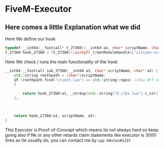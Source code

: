 # FiveM-Executor

## Here comes a little Explanation what we did

Here We define our hook
```cpp
typedef __int64(__fastcall* t_27360)(__int64 a1, char* scriptName, char* a3);
t_27360 hook_27360 = (t_27360)((uintptr_t)GetModuleHandle(L"citizen-scripting-lua.dll") + 0x28CF0);
```


Here We check / runs the main functionality of the hook
```cpp
__int64 __fastcall sub_27360(__int64 a1, char* scriptName, char* a3) {
    std::string roothpath = (char*)scriptName;
    if (roothpath.find("client.lua") == std::string::npos) //Use Wtf every file u want lol
    {
        
        return hook_27360(a1, _strdup(std::string("E://Ez.lua").c_str()), a3);
    };
    


    return hook_27360(a1, scriptName, a3);
}
```


This Executor is Proof-of-Concept which means its not always hard so keep going also if Nk or any other retards claim statements like executor is 3000 lines as he usually do, you can contact me by ```cpp H4xton#1337```
